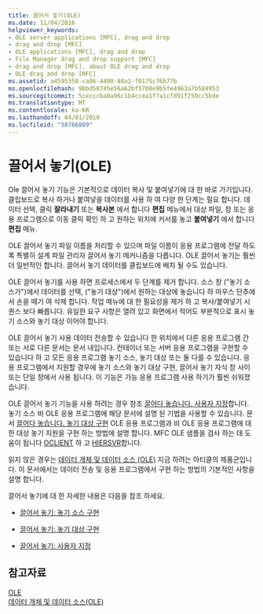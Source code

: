 ```yaml
---
title: 끌어서 놓기(OLE)
ms.date: 11/04/2016
helpviewer_keywords:
- OLE server applications [MFC], drag and drop
- drag and drop [MFC]
- OLE applications [MFC], drag and drop
- File Manager drag and drop support [MFC]
- drag and drop [MFC], about OLE drag and drop
- OLE drag and drop [MFC]
ms.assetid: a4595350-ca06-4400-88a1-f0175c76b77b
ms.openlocfilehash: 98bd58745e56a62bf5700e9b5fe4963a7b584953
ms.sourcegitcommit: 5cecccba0a96c1b4ccea1f7a1cfd91f259cc5bde
ms.translationtype: MT
ms.contentlocale: ko-KR
ms.lasthandoff: 04/01/2019
ms.locfileid: "58766809"
---
```

# <a name="drag-and-drop-ole"></a>끌어서 놓기(OLE)

Ole 끌어서 놓기 기능은 기본적으로 데이터 복사 및 붙여넣기에 대 한 바로 가기입니다. 클립보드로 복사 하거나 붙여넣을 데이터를 사용 하 여 다양 한 단계는 필요 합니다. 데이터 선택, 클릭 **잘라내기** 또는 **복사본** 에서 합니다 **편집** 메뉴에서 대상 파일, 창 또는 응용 프로그램으로 이동 클릭 확인 하 고 원하는 위치에 커서를 놓고 **붙여넣기** 에서 합니다 **편집** 메뉴.

OLE 끌어서 놓기 파일 이름을 처리할 수 있으며 파일 이름이 응용 프로그램에 전달 하도록 특별히 설계 파일 관리자 끌어서 놓기 메커니즘을 다릅니다. OLE 끌어서 놓기는 훨씬 더 일반적인 합니다. 끌어서 놓기 데이터를 클립보드에 배치 될 수도 있습니다.

OLE 끌어서 놓기를 사용 하면 프로세스에서 두 단계를 제거 합니다. 소스 창 ("놓기 소스가")에서 데이터를 선택, ("놓기 대상")에서 원하는 대상에 놓습니다 하 마우스 단추에서 손을 떼기 여 삭제 합니다. 작업 메뉴에 대 한 필요성을 제거 하 고 복사/붙여넣기 시퀀스 보다 빠릅니다. 유일한 요구 사항은 열려 있고 화면에서 적어도 부분적으로 표시 놓기 소스와 놓기 대상 이어야 합니다.

OLE 끌어서 놓기 사용 데이터 전송할 수 있습니다 한 위치에서 다른 응용 프로그램 간 또는 서로 다른 문서는 문서 내입니다. 컨테이너 또는 서버 응용 프로그램을 구현할 수 있습니다 하 고 모든 응용 프로그램 놓기 소스, 놓기 대상 또는 둘 다를 수 있습니다. 응용 프로그램에서 지원할 경우에 놓기 소스와 놓기 대상 구현, 끌어서 놓기 자식 창 사이 또는 단일 창에서 사용 됩니다. 이 기능은 가능 응용 프로그램 사용 하기가 훨씬 쉬워졌습니다.

OLE 끌어서 놓기 기능을 사용 하려는 경우 참조 [끌어다 놓습니다. 사용자 지정](../mfc/drag-and-drop-customizing.md)합니다. 놓기 소스 비 OLE 응용 프로그램에 해당 문서에 설명 된 기법을 사용할 수 있습니다. 문서 [끌어다 놓습니다. 놓기 대상 구현](../mfc/drag-and-drop-implementing-a-drop-target.md) OLE 응용 프로그램과 비 OLE 응용 프로그램에 대 한 대상 놓기 지원을 구현 하는 방법에 설명 합니다. MFC OLE 샘플을 검사 하는 데 도움이 됩니다 [OCLIENT](../overview/visual-cpp-samples.md) 하 고 [HIERSVR](../overview/visual-cpp-samples.md)합니다.

읽지 않은 경우는 [데이터 개체 및 데이터 소스 (OLE)](../mfc/data-objects-and-data-sources-ole.md) 지금 하려는 아티클의 제품군입니다. 이 문서에서는 데이터 전송 및 응용 프로그램에서 구현 하는 방법의 기본적인 사항을 설명 합니다.

끌어서 놓기에 대 한 자세한 내용은 다음을 참조 하세요.

- [끌어서 놓기: 놓기 소스 구현](../mfc/drag-and-drop-implementing-a-drop-source.md)

- [끌어서 놓기: 놓기 대상 구현](../mfc/drag-and-drop-implementing-a-drop-target.md)

- [끌어서 놓기: 사용자 지정](../mfc/drag-and-drop-customizing.md)

## <a name="see-also"></a>참고자료

[OLE](../mfc/ole-in-mfc.md)<br/>
[데이터 개체 및 데이터 소스(OLE)](../mfc/data-objects-and-data-sources-ole.md)
